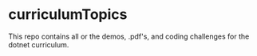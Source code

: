 # curriculumTopics

This repo contains all or the demos, .pdf's, and coding challenges for the dotnet curriculum.
